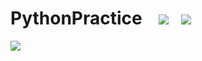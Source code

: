 # PythonPractice&nbsp;&nbsp;&nbsp; ![](https://img.shields.io/badge/Language-Python-yellow.svg)&nbsp;&nbsp;&nbsp;![](https://img.shields.io/badge/Author-Am0xil-blue.svg)  
![](https://ftp.bmp.ovh/imgs/2020/08/46341119c90d5ae8.png)
